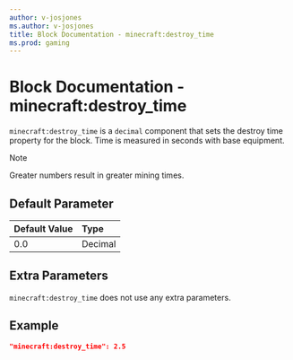```yaml
---
author: v-josjones
ms.author: v-josjones
title: Block Documentation - minecraft:destroy_time
ms.prod: gaming
---
```


# Block Documentation - minecraft:destroy_time

`minecraft:destroy_time` is a `decimal` component that sets the destroy time property for the block. Time is measured in seconds with base equipment.

> [!NOTE]
> Greater numbers result in greater mining times.

## Default Parameter

|Default Value|Type |
|:----|:----|
|0.0| Decimal|

## Extra Parameters

`minecraft:destroy_time` does not use any extra parameters.

## Example

```json
"minecraft:destroy_time": 2.5
```
